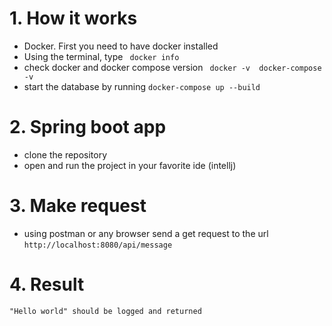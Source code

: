 # 1. How it works
  * Docker. First you need to have docker installed
  *  Using the terminal, type
  ` 
  docker info
  `
  * check docker and docker compose version 
    ` 
  docker -v 
  docker-compose -v
  `
  * start the database by running 
  `docker-compose up --build`
  
# 2. Spring boot app
  * clone the repository
  * open and run the project in your favorite ide (intellj) 
  
# 3. Make request
  * using postman or any browser send a get request to the url 
  `http://localhost:8080/api/message`
 
# 4. Result
   `"Hello world" should be logged and returned`
 
